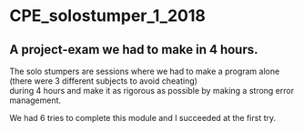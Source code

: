 # CPE_solostumper_1_2018

## A project-exam we had to make in 4 hours.

The solo stumpers are sessions where we had to make a program alone (there were 3 different subjects to avoid cheating)</br>
during 4 hours and make it as rigorous as possible by making a strong error management.

We had 6 tries to complete this module and I succeeded at the first try.

